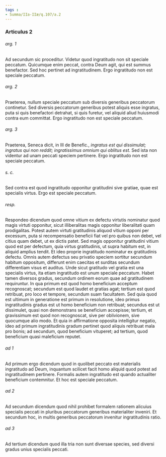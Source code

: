 ```yaml
---
tags : 
- Summa/IIa-IIæ/q.107/a.2
---
```


### Articulus 2

###### arg. 1
Ad secundum sic proceditur. Videtur quod ingratitudo non sit speciale peccatum. Quicumque enim peccat, contra Deum agit, qui est summus benefactor. Sed hoc pertinet ad ingratitudinem. Ergo ingratitudo non est speciale peccatum.

###### arg. 2
Praeterea, nullum speciale peccatum sub diversis generibus peccatorum continetur. Sed diversis peccatorum generibus potest aliquis esse ingratus, puta si quis benefactori detrahat, si quis furetur, vel aliquid aliud huiusmodi contra eum committat. Ergo ingratitudo non est speciale peccatum.

###### arg. 3
Praeterea, Seneca dicit, in III de Benefic., *ingratus est qui dissimulat; ingratus qui non reddit; ingratissimus omnium qui oblitus est*. Sed ista non videntur ad unam peccati speciem pertinere. Ergo ingratitudo non est speciale peccatum.

###### s. c.
Sed contra est quod ingratitudo opponitur gratitudini sive gratiae, quae est specialis virtus. Ergo est speciale peccatum.

###### resp.
Respondeo dicendum quod omne vitium ex defectu virtutis nominatur quod magis virtuti opponitur, sicut illiberalitas magis opponitur liberalitati quam prodigalitas. Potest autem virtuti gratitudinis aliquod vitium opponi per excessum, puta si recompensatio beneficii fiat vel pro quibus non debet, vel citius quam debet, ut ex dictis patet. Sed magis opponitur gratitudini vitium quod est per defectum, quia virtus gratitudinis, ut supra habitum est, in aliquid amplius tendit. Et ideo proprie ingratitudo nominatur ex gratitudinis defectu. Omnis autem defectus seu privatio speciem sortitur secundum habitum oppositum, differunt enim caecitas et surditas secundum differentiam visus et auditus. Unde sicut gratitudo vel gratia est una specialis virtus, ita etiam ingratitudo est unum speciale peccatum. Habet tamen diversos gradus, secundum ordinem eorum quae ad gratitudinem requiruntur. In qua primum est quod homo beneficium acceptum recognoscat; secundum est quod laudet et gratias agat; tertium est quod retribuat, pro loco et tempore, secundum suam facultatem. Sed quia quod est ultimum in generatione est primum in resolutione, ideo primus ingratitudinis gradus est ut homo beneficium non retribuat; secundus est ut dissimulet, quasi non demonstrans se beneficium accepisse; tertium, et gravissimum est quod non recognoscat, sive per oblivionem, sive quocumque alio modo. Et quia in affirmatione opposita intelligitur negatio, ideo ad primum ingratitudinis gradum pertinet quod aliquis retribuat mala pro bonis; ad secundum, quod beneficium vituperet; ad tertium, quod beneficium quasi maleficium reputet.

###### ad 1
Ad primum ergo dicendum quod in quolibet peccato est materialis ingratitudo ad Deum, inquantum scilicet facit homo aliquid quod potest ad ingratitudinem pertinere. Formalis autem ingratitudo est quando actualiter beneficium contemnitur. Et hoc est speciale peccatum.

###### ad 2
Ad secundum dicendum quod nihil prohibet formalem rationem alicuius specialis peccati in pluribus peccatorum generibus materialiter inveniri. Et secundum hoc, in multis generibus peccatorum invenitur ingratitudinis ratio.

###### ad 3
Ad tertium dicendum quod illa tria non sunt diversae species, sed diversi gradus unius specialis peccati.

